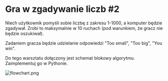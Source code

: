 # Gra w zgadywanie liczb #2

Niech użytkownik pomyśli sobie liczbę z zakresu 1-1000, a komputer będzie zgadywał. Zrobi to maksymalnie w 10 ruchach (pod warunkiem, że gracz nie będzie oszukiwał).

Zadaniem gracza będzie udzielanie odpowiedzi "Too small", "Too big", "You win".

Do tego warsztatu dołączony jest schemat blokowy algorytmu. Zaimplementuj go w Pythonie.

![flowchart.png](https://lms.coderslab.pl/material/1644/1-9/1556acea-8313-4133-aae2-53e644d20742)
